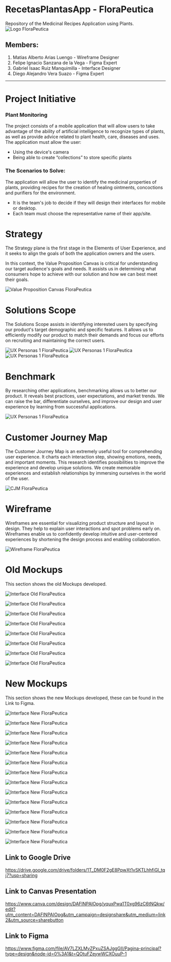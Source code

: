 # RecetasPlantasApp - FloraPeutica
Repository of the Medicinal Recipes Application using Plants.
![Logo FloraPeutica](Files/LogoApp.png)

## Members:

1. Matias Alberto Arias Luengo - Wireframe Designer
2. Felipe Ignacio Sanzana de la Vega - Figma Expert
3. Gabriel Isaac Ruiz Manquimilla - Interface Designer
4. Diego Alejandro Vera Suazo - Figma Expert

---

# Project Initiative

### Plant Monitoring

The project consists of a mobile application that will allow users to take advantage of the ability of artificial intelligence to recognize types of plants, as well as provide advice related to plant health, care, diseases and uses. The application must allow the user:
 - Using the device's camera
 - Being able to create “collections” to store specific plants

### The Scenarios to Solve:
The application will allow the user to identify the medicinal properties of plants, providing recipes for the creation of healing ointments, concoctions and purifiers for the environment.
 - It is the team's job to decide if they will design their interfaces for mobile or desktop.
 - Each team must choose the representative name of their app/site.

# Strategy

The Strategy plane is the first stage in the Elements of User Experience, and it seeks to align the goals of both the application owners and the users.

In this context, the Value Proposition Canvas is critical for understanding our target audience's goals and needs. It assists us in determining what consumers hope to achieve with our solution and how we can best meet their goals.


![Value Proposition Canvas FloraPeutica](Files/Value%20Proposition%20Canvas%20(Canvas%20de%20Valor)%20-%20Monitoreo%20de%20Plantas.jpg)
# Solutions Scope

The Solutions Scope assists in identifying interested users by specifying our product's target demographic and specific features. It allows us to efficiently modify our product to match their demands and focus our efforts on recruiting and maintaining the correct users.

![UX Personas 1 FloraPeutica](Files/Ux%20Personas/1.png)
![UX Personas 1 FloraPeutica](Files/Ux%20Personas/2.png)
![UX Personas 1 FloraPeutica](Files/Ux%20Personas/3.png)

# Benchmark

By researching other applications, benchmarking allows us to better our product. It reveals best practices, user expectations, and market trends. We can raise the bar, differentiate ourselves, and improve our design and user experience by learning from successful applications.


![UX Personas 1 FloraPeutica](Files/Benchmark%20-%20Grafo%20Cualidades%20Otras%20Aplicaciones.drawio.png)


# Customer Journey Map

The Customer Journey Map is an extremely useful tool for comprehending user experience. It charts each interaction step, showing emotions, needs, and important moments. This research identifies possibilities to improve the experience and develop unique solutions. We create memorable experiences and establish relationships by immersing ourselves in the world of the user.

![CJM FloraPeutica](Files/CJM.png)

# Wireframe

Wireframes are essential for visualizing product structure and layout in design. They help to explain user interactions and spot problems early on. Wireframes enable us to confidently develop intuitive and user-centered experiences by shortening the design process and enabling collaboration.

![Wireframe FloraPeutica](Files/Wireframe.png)

# Old Mockups

This section shows the old Mockups developed.

![Interface Old FloraPeutica](Files/Interfaces/Old/Interfaz%201.jpg)

![Interface Old FloraPeutica](Files/Interfaces/Old/Interfaz%202.jpg)

![Interface Old FloraPeutica](Files/Interfaces/Old/Interfaz%203.jpg)

![Interface Old FloraPeutica](Files/Interfaces/Old/Interfaz%204.jpg)

![Interface Old FloraPeutica](Files/Interfaces/Old/Interfaz%205.jpg)

![Interface Old FloraPeutica](Files/Interfaces/Old/Interfaz%206.jpg)

![Interface Old FloraPeutica](Files/Interfaces/Old/Interfaz%207.jpg)

![Interface Old FloraPeutica](Files/Interfaces/Old/Interfaz%208.jpg)

# New Mockups

This section shows the new Mockups developed, these can be found in the Link to Figma.

![Interface New FloraPeutica](Files/Interfaces/New/Interfaz%201.jpg)

![Interface New FloraPeutica](Files/Interfaces/New/Interfaz%202.jpg)

![Interface New FloraPeutica](Files/Interfaces/New/Interfaz%203.jpg)

![Interface New FloraPeutica](Files/Interfaces/New/Interfaz%204.jpg)

![Interface New FloraPeutica](Files/Interfaces/New/Interfaz%205.jpg)

![Interface New FloraPeutica](Files/Interfaces/New/Interfaz%206.jpg)

![Interface New FloraPeutica](Files/Interfaces/New/Interfaz%207.jpg)

![Interface New FloraPeutica](Files/Interfaces/New/Interfaz%208.jpg)

![Interface New FloraPeutica](Files/Interfaces/New/Interfaz%209.jpg)

![Interface New FloraPeutica](Files/Interfaces/New/Interfaz%2010.jpg)

![Interface New FloraPeutica](Files/Interfaces/New/Interfaz%2011.jpg)

![Interface New FloraPeutica](Files/Interfaces/New/Interfaz%2012.jpg)

![Interface New FloraPeutica](Files/Interfaces/New/Interfaz%2013.jpg)

![Interface New FloraPeutica](Files/Interfaces/New/Interfaz%2014.jpg)

## Link to Google Drive
 https://drive.google.com/drive/folders/1T_DM0F2gE8PpwXt1vSKTLhhfiGl_tqj7?usp=sharing

 ## Link to Canvas Presentation
 https://www.canva.com/design/DAFlNPAIOpg/yquxPwa1T0xg96zC6tNQkw/edit?utm_content=DAFlNPAIOpg&utm_campaign=designshare&utm_medium=link2&utm_source=sharebutton 

## Link to Figma
 https://www.figma.com/file/AV7LZXLMvZPxuZSAJggGIl/Pagina-principal?type=design&node-id=0%3A1&t=QOtuFZeywWCXOuuP-1